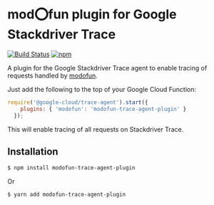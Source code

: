 # mod:o:fun plugin for Google Stackdriver Trace

[![Build Status](https://travis-ci.org/fptavares/modofun-trace-agent-plugin.svg?branch=master)](https://travis-ci.org/fptavares/modofun-trace-agent-plugin)
[![npm](https://img.shields.io/npm/v/modofun-trace-agent-plugin.svg)](https://www.npmjs.com/package/modofun-trace-agent-plugin)

A plugin for the Google Stackdriver Trace agent to enable tracing of requests handled by [modofun](https://github.com/fptavares/modofun).

Just add the following to the top of your Google Cloud Function:

```js
require('@google-cloud/trace-agent').start({
    plugins: { 'modofun': 'modofun-trace-agent-plugin' }
  });
```

This will enable tracing of all requests on Stackdriver Trace.

## Installation

```bash
$ npm install modofun-trace-agent-plugin
```

Or

```bash
$ yarn add modofun-trace-agent-plugin
```
